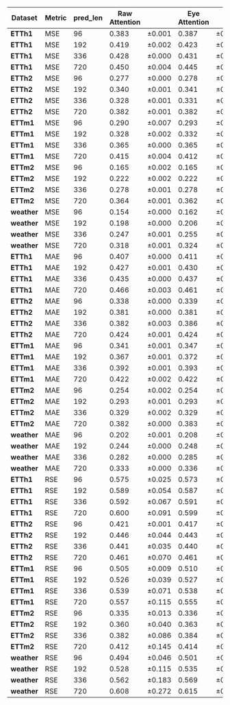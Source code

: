 | **Dataset** | **Metric** | **pred_len** | **Raw Attention** |         | **Eye Attention** |         | **Fix Attention** |         | **Zero Attention** |         | **Mean Attention** |         |
| ----------------- | ---------------- | ------------------ | ----------------------- | ------- | ----------------------- | ------- | ----------------------- | ------- | ------------------------ | ------- | ------------------------ | ------- |
| **ETTh1**   | MSE              | 96                 | 0.383                   | ±0.001 | 0.387                   | ±0.004 | 0.385                   | ±0.001 | 0.386                    | ±0.004 | 0.384                    | ±0.000 |
| **ETTh1**   | MSE              | 192                | 0.419                   | ±0.002 | 0.423                   | ±0.003 | 0.421                   | ±0.001 | 0.423                    | ±0.003 | 0.420                    | ±0.001 |
| **ETTh1**   | MSE              | 336                | 0.428                   | ±0.000 | 0.431                   | ±0.001 | 0.432                   | ±0.000 | 0.432                    | ±0.002 | 0.431                    | ±0.001 |
| **ETTh1**   | MSE              | 720                | 0.450                   | ±0.004 | 0.445                   | ±0.000 | 0.447                   | ±0.001 | 0.445                    | ±0.001 | 0.454                    | ±0.005 |
| **ETTh2**   | MSE              | 96                 | 0.277                   | ±0.000 | 0.278                   | ±0.001 | 0.277                   | ±0.001 | 0.277                    | ±0.001 | 0.277                    | ±0.000 |
| **ETTh2**   | MSE              | 192                | 0.340                   | ±0.001 | 0.341                   | ±0.001 | 0.341                   | ±0.001 | 0.340                    | ±0.001 | 0.342                    | ±0.000 |
| **ETTh2**   | MSE              | 336                | 0.328                   | ±0.001 | 0.331                   | ±0.000 | 0.359                   | ±0.056 | 0.331                    | ±0.001 | 0.329                    | ±0.000 |
| **ETTh2**   | MSE              | 720                | 0.382                   | ±0.001 | 0.382                   | ±0.001 | 0.383                   | ±0.001 | 0.382                    | ±0.001 | 0.378                    | ±0.003 |
| **ETTm1**   | MSE              | 96                 | 0.290                   | ±0.007 | 0.293                   | ±0.001 | 0.293                   | ±0.001 | 0.291                    | ±0.001 | 0.288                    | ±0.002 |
| **ETTm1**   | MSE              | 192                | 0.328                   | ±0.002 | 0.332                   | ±0.001 | 0.329                   | ±0.001 | 0.332                    | ±0.000 | 0.329                    | ±0.001 |
| **ETTm1**   | MSE              | 336                | 0.365                   | ±0.000 | 0.365                   | ±0.001 | 0.360                   | ±0.003 | 0.364                    | ±0.003 | 0.363                    | ±0.009 |
| **ETTm1**   | MSE              | 720                | 0.415                   | ±0.004 | 0.412                   | ±0.001 | 0.415                   | ±0.004 | 0.413                    | ±0.002 | 0.411                    | ±0.003 |
| **ETTm2**   | MSE              | 96                 | 0.165                   | ±0.002 | 0.165                   | ±0.001 | 0.210                   | ±0.089 | 0.165                    | ±0.001 | 0.166                    | ±0.001 |
| **ETTm2**   | MSE              | 192                | 0.222                   | ±0.002 | 0.222                   | ±0.002 | 0.224                   | ±0.001 | 0.223                    | ±0.001 | 0.223                    | ±0.000 |
| **ETTm2**   | MSE              | 336                | 0.278                   | ±0.001 | 0.278                   | ±0.002 | 0.279                   | ±0.002 | 0.278                    | ±0.003 | 0.278                    | ±0.001 |
| **ETTm2**   | MSE              | 720                | 0.364                   | ±0.001 | 0.362                   | ±0.003 | 0.366                   | ±0.005 | 0.362                    | ±0.002 | 0.365                    | ±0.001 |
| **weather** | MSE              | 96                 | 0.154                   | ±0.000 | 0.162                   | ±0.001 | 0.151                   | ±0.000 | 0.161                    | ±0.001 | 0.156                    | ±0.002 |
| **weather** | MSE              | 192                | 0.198                   | ±0.000 | 0.206                   | ±0.002 | 0.195                   | ±0.000 | 0.205                    | ±0.001 | 0.200                    | ±0.001 |
| **weather** | MSE              | 336                | 0.247                   | ±0.001 | 0.255                   | ±0.001 | 0.245                   | ±0.001 | 0.255                    | ±0.001 | 0.250                    | ±0.001 |
| **weather** | MSE              | 720                | 0.318                   | ±0.001 | 0.324                   | ±0.001 | 0.321                   | ±0.000 | 0.324                    | ±0.001 | 0.320                    | ±0.003 |
| **ETTh1**   | MAE              | 96                 | 0.407                   | ±0.000 | 0.411                   | ±0.003 | 0.409                   | ±0.000 | 0.410                    | ±0.003 | 0.408                    | ±0.001 |
| **ETTh1**   | MAE              | 192                | 0.427                   | ±0.001 | 0.430                   | ±0.002 | 0.429                   | ±0.001 | 0.430                    | ±0.003 | 0.427                    | ±0.000 |
| **ETTh1**   | MAE              | 336                | 0.435                   | ±0.000 | 0.437                   | ±0.002 | 0.436                   | ±0.001 | 0.437                    | ±0.002 | 0.436                    | ±0.000 |
| **ETTh1**   | MAE              | 720                | 0.466                   | ±0.003 | 0.461                   | ±0.001 | 0.462                   | ±0.000 | 0.461                    | ±0.000 | 0.468                    | ±0.004 |
| **ETTh2**   | MAE              | 96                 | 0.338                   | ±0.000 | 0.339                   | ±0.001 | 0.339                   | ±0.001 | 0.338                    | ±0.001 | 0.337                    | ±0.001 |
| **ETTh2**   | MAE              | 192                | 0.381                   | ±0.000 | 0.381                   | ±0.000 | 0.382                   | ±0.001 | 0.381                    | ±0.001 | 0.378                    | ±0.000 |
| **ETTh2**   | MAE              | 336                | 0.382                   | ±0.003 | 0.386                   | ±0.000 | 0.359                   | ±0.055 | 0.386                    | ±0.001 | 0.380                    | ±0.000 |
| **ETTh2**   | MAE              | 720                | 0.424                   | ±0.001 | 0.424                   | ±0.000 | 0.425                   | ±0.001 | 0.424                    | ±0.000 | 0.420                    | ±0.003 |
| **ETTm1**   | MAE              | 96                 | 0.341                   | ±0.001 | 0.347                   | ±0.001 | 0.344                   | ±0.000 | 0.345                    | ±0.001 | 0.342                    | ±0.000 |
| **ETTm1**   | MAE              | 192                | 0.367                   | ±0.001 | 0.372                   | ±0.003 | 0.366                   | ±0.000 | 0.372                    | ±0.002 | 0.370                    | ±0.000 |
| **ETTm1**   | MAE              | 336                | 0.392                   | ±0.001 | 0.393                   | ±0.004 | 0.388                   | ±0.000 | 0.391                    | ±0.003 | 0.393                    | ±0.007 |
| **ETTm1**   | MAE              | 720                | 0.422                   | ±0.002 | 0.422                   | ±0.002 | 0.419                   | ±0.000 | 0.421                    | ±0.005 | 0.421                    | ±0.003 |
| **ETTm2**   | MAE              | 96                 | 0.254                   | ±0.002 | 0.254                   | ±0.001 | 0.210                   | ±0.090 | 0.255                    | ±0.001 | 0.255                    | ±0.001 |
| **ETTm2**   | MAE              | 192                | 0.293                   | ±0.001 | 0.293                   | ±0.001 | 0.294                   | ±0.000 | 0.295                    | ±0.000 | 0.295                    | ±0.000 |
| **ETTm2**   | MAE              | 336                | 0.329                   | ±0.002 | 0.329                   | ±0.001 | 0.330                   | ±0.001 | 0.329                    | ±0.001 | 0.330                    | ±0.001 |
| **ETTm2**   | MAE              | 720                | 0.382                   | ±0.000 | 0.383                   | ±0.003 | 0.387                   | ±0.004 | 0.383                    | ±0.002 | 0.383                    | ±0.001 |
| **weather** | MAE              | 96                 | 0.202                   | ±0.001 | 0.208                   | ±0.001 | 0.199                   | ±0.000 | 0.207                    | ±0.001 | 0.205                    | ±0.003 |
| **weather** | MAE              | 192                | 0.244                   | ±0.000 | 0.248                   | ±0.001 | 0.241                   | ±0.001 | 0.247                    | ±0.001 | 0.246                    | ±0.001 |
| **weather** | MAE              | 336                | 0.282                   | ±0.000 | 0.285                   | ±0.001 | 0.280                   | ±0.001 | 0.285                    | ±0.001 | 0.284                    | ±0.000 |
| **weather** | MAE              | 720                | 0.333                   | ±0.000 | 0.336                   | ±0.001 | 0.333                   | ±0.000 | 0.335                    | ±0.001 | 0.336                    | ±0.002 |
| **ETTh1**   | RSE              | 96                 | 0.575                   | ±0.025 | 0.573                   | ±0.031 | 0.574                   | ±0.027 | 0.576                    | ±0.029 | 0.574                    | ±0.027 |
| **ETTh1**   | RSE              | 192                | 0.589                   | ±0.054 | 0.587                   | ±0.059 | 0.587                   | ±0.058 | 0.589                    | ±0.059 | 0.589                    | ±0.055 |
| **ETTh1**   | RSE              | 336                | 0.592                   | ±0.067 | 0.591                   | ±0.072 | 0.592                   | ±0.072 | 0.593                    | ±0.072 | 0.593                    | ±0.070 |
| **ETTh1**   | RSE              | 720                | 0.600                   | ±0.091 | 0.599                   | ±0.085 | 0.599                   | ±0.086 | 0.600                    | ±0.084 | 0.602                    | ±0.094 |
| **ETTh2**   | RSE              | 96                 | 0.421                   | ±0.001 | 0.417                   | ±0.007 | 0.418                   | ±0.005 | 0.422                    | ±0.002 | 0.420                    | ±0.002 |
| **ETTh2**   | RSE              | 192                | 0.446                   | ±0.044 | 0.443                   | ±0.051 | 0.441                   | ±0.053 | 0.447                    | ±0.043 | 0.446                    | ±0.046 |
| **ETTh2**   | RSE              | 336                | 0.441                   | ±0.035 | 0.440                   | ±0.039 | 0.439                   | ±0.042 | 0.444                    | ±0.032 | 0.441                    | ±0.035 |
| **ETTh2**   | RSE              | 720                | 0.461                   | ±0.070 | 0.461                   | ±0.070 | 0.459                   | ±0.075 | 0.461                    | ±0.070 | 0.458                    | ±0.067 |
| **ETTm1**   | RSE              | 96                 | 0.505                   | ±0.009 | 0.510                   | ±0.011 | 0.513                   | ±0.005 | 0.509                    | ±0.008 | 0.507                    | ±0.006 |
| **ETTm1**   | RSE              | 192                | 0.526                   | ±0.039 | 0.527                   | ±0.041 | 0.529                   | ±0.034 | 0.527                    | ±0.042 | 0.525                    | ±0.040 |
| **ETTm1**   | RSE              | 336                | 0.539                   | ±0.071 | 0.538                   | ±0.072 | 0.542                   | ±0.060 | 0.539                    | ±0.067 | 0.540                    | ±0.074 |
| **ETTm1**   | RSE              | 720                | 0.557                   | ±0.115 | 0.555                   | ±0.111 | 0.561                   | ±0.106 | 0.555                    | ±0.110 | 0.556                    | ±0.110 |
| **ETTm2**   | RSE              | 96                 | 0.335                   | ±0.013 | 0.336                   | ±0.016 | 0.337                   | ±0.015 | 0.336                    | ±0.015 | 0.336                    | ±0.011 |
| **ETTm2**   | RSE              | 192                | 0.360                   | ±0.040 | 0.363                   | ±0.038 | 0.363                   | ±0.040 | 0.362                    | ±0.041 | 0.361                    | ±0.042 |
| **ETTm2**   | RSE              | 336                | 0.382                   | ±0.086 | 0.384                   | ±0.083 | 0.383                   | ±0.084 | 0.384                    | ±0.084 | 0.382                    | ±0.086 |
| **ETTm2**   | RSE              | 720                | 0.412                   | ±0.145 | 0.414                   | ±0.139 | 0.416                   | ±0.144 | 0.414                    | ±0.139 | 0.413                    | ±0.145 |
| **weather** | RSE              | 96                 | 0.494                   | ±0.046 | 0.501                   | ±0.056 | 0.488                   | ±0.049 | 0.499                    | ±0.057 | 0.495                    | ±0.048 |
| **weather** | RSE              | 192                | 0.528                   | ±0.115 | 0.535                   | ±0.123 | 0.523                   | ±0.118 | 0.533                    | ±0.124 | 0.530                    | ±0.118 |
| **weather** | RSE              | 336                | 0.562                   | ±0.183 | 0.569                   | ±0.189 | 0.558                   | ±0.186 | 0.568                    | ±0.190 | 0.564                    | ±0.183 |
| **weather** | RSE              | 720                | 0.608                   | ±0.272 | 0.615                   | ±0.271 | 0.607                   | ±0.277 | 0.614                    | ±0.274 | 0.608                    | ±0.273 |
